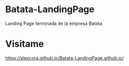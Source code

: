 # Batata-LandingPage
Landing Page terminada de la empresa Batata
# Visitame
https://alexcora.github.io/Batata-LandingPage.github.io/

